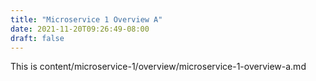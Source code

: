 ```yaml
---
title: "Microservice 1 Overview A"
date: 2021-11-20T09:26:49-08:00
draft: false
---
```

This is content/microservice-1/overview/microservice-1-overview-a.md
